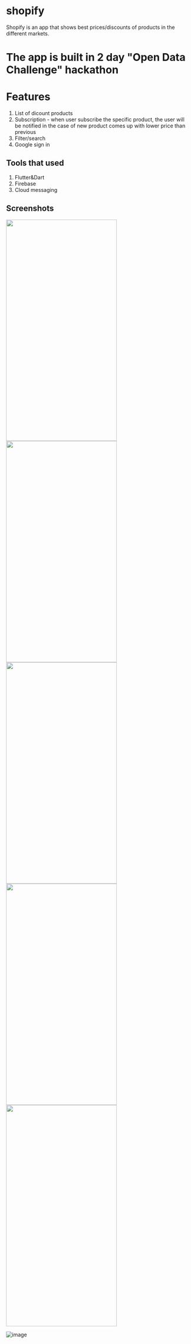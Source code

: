 # shopify

Shopify is an app that shows best prices/discounts of products in the different markets. 

# The app is built in 2 day "Open Data Challenge" hackathon

# Features
1. List of dicount products
2. Subscription - when user subscribe the specific product, the user will be notified in the case of new product comes up with lower price than previous
3. Filter/search
4. Google sign in

## Tools that used
1. Flutter&Dart
2. Firebase 
3. Cloud messaging 


## Screenshots

<img src="https://user-images.githubusercontent.com/91821159/215493563-5cbc1715-3b19-4624-9b6f-a32e7569d487.png" width="300" height="600" />

<img src="https://user-images.githubusercontent.com/91821159/215491938-934b781a-158a-43d3-b84a-ac96c8e824d4.png" width="300" height="600" />

<img src="https://user-images.githubusercontent.com/91821159/215491962-c5e6603a-2ea7-4950-8339-07f82b5957d4.png" width="300" height="600" />

<img src="https://user-images.githubusercontent.com/91821159/215491993-58eb8dba-b3d5-4d60-a469-be5fa697ab8b.png" width="300" height="600" />

<img src="https://user-images.githubusercontent.com/91821159/215492012-16d5f8a8-fc8c-4098-9f81-6780f45f652a.png" width="300" height="600" />





![image](https://user-images.githubusercontent.com/91821159/215314413-2e32afd9-390b-4a39-9e88-c834be250f1a.png)
